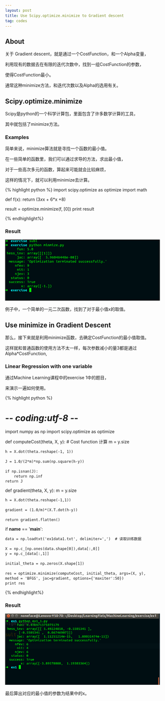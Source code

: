 ```yaml
---
layout: post
title: Use Scipy.optimize.minimize to Gradient descent
tag: codes
---
```


## About

关于 Gradient descent，就是通过一个CostFunction，和一个Alpha变量，

利用现有的数据去在有限的迭代次数中，找到一组CostFunction的参数，

使得CostFunction最小。

通常这种minimize方法，和迭代次数以及Alpha的选用有关。

## Scipy.optimize.minimize

Scipy是python的一个科学计算包，里面包含了许多数学计算的工具，

其中就包括了minimize方法。

### Examples

简单来说，minimize算法就是寻找一个函数的最小值。

在一些简单的函数里，我们可以通过求导的方法，求出最小值，

对于一些高次多元的函数，算起来可能就会比较麻烦，

这样的情况下，就可以利用minimize去计算。

{% highlight python %}
import scipy.optimize as optimize
import math

def f(x):
    return (3*x*x + 6*x +8)

result = optimize.minimize(f, [0])
print result

{% endhighlight%}

### Result

<img src="/images/minimize.png">

例子中，一个简单的一元二次函数，找到了对于最小值x的取值。

## Use minimize in Gradient Descent

那么，接下来就是利用minimize函数，去确定CostFunction的最小值取值。

这样就和普通函数的使用方法不太一样，每次参数减小的量3都是通过Alpha*CostFunction,

### Linear Regression with one variable

通过Machine Learning课程中的exercise 1中的题目，

来演示一遍如何使用。

{% highlight python %}
# -*- coding:utf-8 -*-

import numpy as np
import scipy.optimize as optimize

def computeCost(theta, X, y): # Cost function 计算
    m = y.size

    h = X.dot(theta.reshape(-1, 1))

    J = 1.0/(2*m)*np.sum(np.square(h-y))
    
    if np.isnan(J):
        return np.inf
    return J

def gradient(theta, X, y):
    m = y.size

    h = X.dot(theta.reshape(-1,1))

    gradient = (1.0/m)*(X.T.dot(h-y))

    return gradient.flatten()

if __name__ == '__main__':

    data = np.loadtxt('ex1data1.txt', delimiter=',')  # 读取训练数据

    X = np.c_[np.ones(data.shape[0]),data[:,0]]
    y = np.c_[data[:,1]]

    initial_theta = np.zeros(X.shape[1])
    
    res = optimize.minimize(computeCost, initial_theta, args=(X, y), method = 'BFGS', jac=gradient, options={'maxiter':50})
    print res

{% endhighlight%}

### Result

<img src="/images/minimize1.png">

最后算出对应的最小值的参数为结果中的x。

